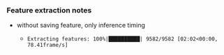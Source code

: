 ### Feature extraction notes
- without saving feature, only inference timing 
  -     Extracting features: 100%|██████████| 9582/9582 [02:02<00:00, 78.41frame/s] 